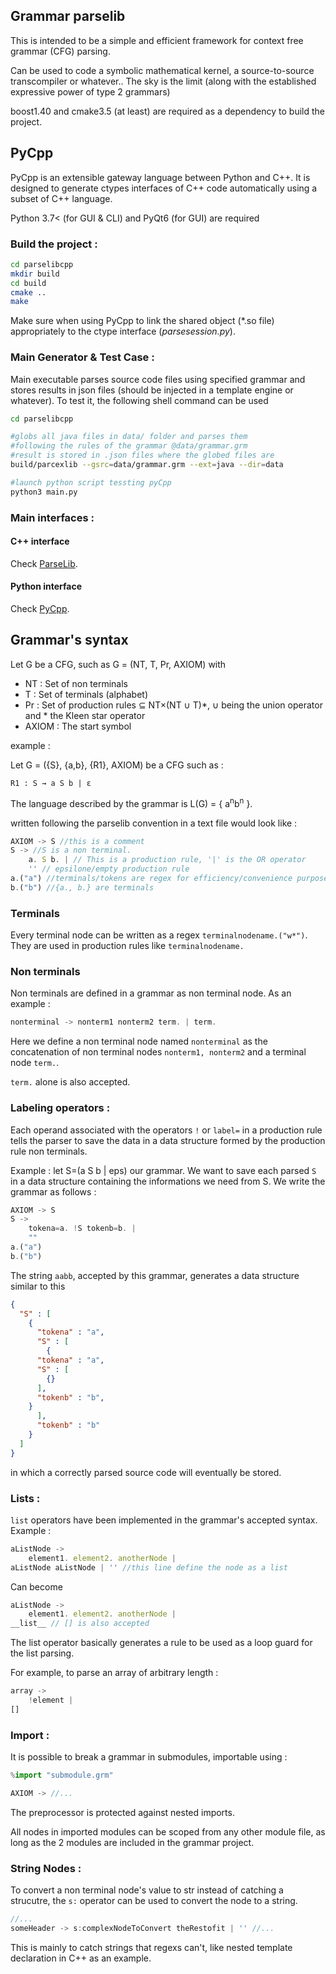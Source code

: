 ## Grammar parselib

This is intended to be a simple and efficient framework for context free grammar (CFG) parsing.

Can be used to code a symbolic mathematical kernel, a source-to-source transcompiler or whatever.. The sky is the limit (along with the established expressive power of type 2 grammars)

boost1.40 and cmake3.5 (at least) are required as a dependency to build the project.

## PyCpp 

PyCpp is an extensible gateway language between Python and C++. It is designed to generate ctypes interfaces of C++ code automatically using a subset of C++ language.

Python 3.7< (for GUI & CLI) and PyQt6 (for GUI) are required

### Build the project :

```bash
cd parselibcpp
mkdir build
cd build
cmake ..
make
```

Make sure when using PyCpp to link the shared object (\*.so file) appropriately to the ctype interface (*parsesession.py*).

### Main Generator & Test Case :

Main executable parses source code files using specified grammar and stores results in json files (should be injected in a template engine or whatever).
To test it, the following shell command can be used

```bash
cd parselibcpp

#globs all java files in data/ folder and parses them 
#following the rules of the grammar @data/grammar.grm
#result is stored in .json files where the globed files are
build/parcexlib --gsrc=data/grammar.grm --ext=java --dir=data

#launch python script tessting pyCpp
python3 main.py
```

### Main interfaces :

#### C++ interface

Check [ParseLib](parselib/README.md).

#### Python interface 

Check [PyCpp](PyCpp/README.md).

## Grammar's syntax

Let G be a CFG, such as G = (NT, T, Pr, AXIOM) with

* NT    : Set of non terminals
* T     : Set of terminals (alphabet)
* Pr    : Set of production rules ⊆ NT×(NT ∪ T)*, ∪ being the union operator and * the Kleen star operator
* AXIOM : The start symbol

example :

Let G = ({S}, {a,b}, {R1}, AXIOM) be a CFG such as :

`R1 : S → a S b | ε`

The language described by the grammar is L(G) = { a<sup>n</sup>b<sup>n</sup> }.

written following the parselib convention in a text file would look like :

```javascript
AXIOM -> S //this is a comment
S -> //S is a non terminal.
    a. S b. | // This is a production rule, '|' is the OR operator
    '' // epsilone/empty production rule
a.("a") //terminals/tokens are regex for efficiency/convenience purposes 
b.("b") //{a., b.} are terminals
```

### Terminals

Every terminal node can be written as a regex `terminalnodename.("w*")`.
They are used in production rules like `terminalnodename.`

### Non terminals

Non terminals are defined in a grammar as non terminal node.
As an example :
```javascript
nonterminal -> nonterm1 nonterm2 term. | term.
```
Here we define a non terminal node named `nonterminal` as the concatenation of non terminal nodes `nonterm1, nonterm2` and a terminal node `term.`. 

`term.` alone is also accepted.

### Labeling operators :

Each operand associated with the operators `!` or `label=` in a production rule tells the parser to save the data in a data structure formed by the production rule non terminals.

Example :
let S=(a S b | eps) our grammar. We want to save each parsed `S` in a data structure containing the informations we need from S. 
We write the grammar as follows :
```javascript
AXIOM -> S
S -> 
	tokena=a. !S tokenb=b. | 
	""
a.("a")
b.("b")
```
The string `aabb`, accepted by this grammar, generates a data structure similar to this 
```json
{
  "S" : [
    {
      "tokena" : "a",
      "S" : [
        {
	  "tokena" : "a",
	  "S" : [
	    {}
	  ],
	  "tokenb" : "b",
	}
      ],
      "tokenb" : "b"
    }
  ]
}
```
in which a correctly parsed source code will eventually be stored.

### Lists :

`list` operators have been implemented in the grammar's accepted syntax.
Example :
```javascript
aListNode ->
	element1. element2. anotherNode |
aListNode aListNode | '' //this line define the node as a list
```
Can become
```javascript
aListNode ->
	element1. element2. anotherNode |
__list__ // [] is also accepted
```
The list operator basically generates a rule to be used as a loop guard for the list parsing.

For example, to parse an array of arbitrary length :
```javascript
array ->
	!element |
[] 
```

### Import :

It is possible to break a grammar in submodules, importable using :
```javascript
%import "submodule.grm"

AXIOM -> //...
```
The preprocessor is protected against nested imports.

All nodes in imported modules can be scoped from any other module file, as long as the 2 modules are included in the grammar project.

### String Nodes :

To convert a non terminal node's value to str instead of catching a strucutre, the `s:` operator can be used to convert the node to a string.
```javascript
//...
someHeader -> s:complexNodeToConvert theRestofit | '' //...
```
This is mainly to catch strings that regexs can't, like nested template declaration in C++ as an example.
